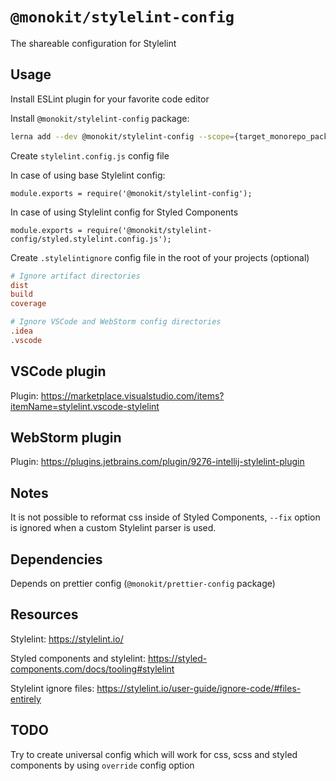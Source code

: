 # `@monokit/stylelint-config`

The shareable configuration for Stylelint

## Usage

Install ESLint plugin for your favorite code editor

Install `@monokit/stylelint-config` package:

```sh
lerna add --dev @monokit/stylelint-config --scope={target_monorepo_package}
```

Create `stylelint.config.js` config file

In case of using base Stylelint config:

```console
module.exports = require('@monokit/stylelint-config');
```

In case of using Stylelint config for Styled Components

```console
module.exports = require('@monokit/stylelint-config/styled.stylelint.config.js');
```

Create `.stylelintignore` config file in the root of your projects (optional)

```ini
# Ignore artifact directories
dist
build
coverage

# Ignore VSCode and WebStorm config directories
.idea
.vscode
```

## VSCode plugin

Plugin: https://marketplace.visualstudio.com/items?itemName=stylelint.vscode-stylelint

## WebStorm plugin

Plugin: https://plugins.jetbrains.com/plugin/9276-intellij-stylelint-plugin

## Notes

It is not possible to reformat css inside of Styled Components, `--fix` option is ignored when a custom Stylelint parser is used.

## Dependencies

Depends on prettier config (`@monokit/prettier-config` package)

## Resources

Stylelint: https://stylelint.io/

Styled components and stylelint: https://styled-components.com/docs/tooling#stylelint

Stylelint ignore files: https://stylelint.io/user-guide/ignore-code/#files-entirely

## TODO

Try to create universal config which will work for css, scss and styled components by using `override` config option
